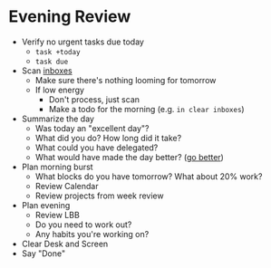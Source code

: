 # Evening Review

* Verify no urgent tasks due today
  * `task +today`
  * `task due`
* Scan [inboxes](./inboxes.md)
  * Make sure there's nothing looming for tomorrow
  * If low energy
    * Don't process, just scan
    * Make a todo for the morning  (e.g. `in clear inboxes`)
* Summarize the day
  * Was today an "excellent day"?
  * What did you do? How long did it take?
  * What could you have delegated?
  * What would have made the day better? ([go better](http://go.harterrt.com/better))
* Plan morning burst
  * What blocks do you have tomorrow? What about 20% work?
  * Review Calendar
  * Review projects from week review
* Plan evening
  * Review LBB
  * Do you need to work out?
  * Any habits you're working on?
* Clear Desk and Screen
* Say "Done"
